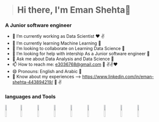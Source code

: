> # **Hi there, I'm Eman Shehta👋**

### A Junior software engineer 
- 🔭 I’m currently working as Data Scientist :heart: :v:
- 🌱 I’m currently learning Machine Learning :gift_heart:
- 👯 I’m looking to collaborate on Learning Data Science :gift_heart:
- 🤔 I’m looking for help with intership As a Junior software engineer :gift_heart:
- 💬 Ask me about Data Analysis and Data Science  :gift_heart:
- 📫 How to reach me: e3036768@gmail.com :email: :v::v::heart:
- 😄 Pronouns: English and Arabic :gift_heart:
- 📄 Know about my experiences -->  https://www.linkedin.com/in/eman-shehta-443894219/ :gift_heart: :v:
### languages and Tools
<img src="https://user-images.githubusercontent.com/101083328/177671982-c1b81c92-9c30-4e24-9628-dc3265c7f377.png" width=10% height=10%><img src="https://user-images.githubusercontent.com/101083328/177661088-ad3773fa-e123-4f86-911c-1ad74363f7c0.png" width=10% height=10%>
<img src="https://user-images.githubusercontent.com/101083328/177661107-08e32ed2-be30-448f-ba9e-490f581b033b.png" width=10% height=10%>
<img src="https://user-images.githubusercontent.com/101083328/177661149-b5247fc7-933b-4e27-a4ef-ac8d24d7138e.png" width=10% height=10%>
<img src="https://user-images.githubusercontent.com/101083328/177661171-c232c27c-c365-49fb-8239-a58ce46db97a.png" width=10% height=10%>
<img src="https://user-images.githubusercontent.com/101083328/177661186-cbc69e83-9735-47f7-893d-b5f33a0245d7.png" width=10% height=10%>
<img src="https://user-images.githubusercontent.com/101083328/177661224-623719a3-1447-45b0-815d-dcd52e5218db.png" width=10% height=10%>
<img src="https://user-images.githubusercontent.com/101083328/177661418-71387674-4cee-42f5-91e8-8d088e500aad.png" width=10% height=10%>
<img src="https://user-images.githubusercontent.com/101083328/177661434-aceb9223-d804-415e-a878-473b60c6e14c.png" width=10% height=10%>

